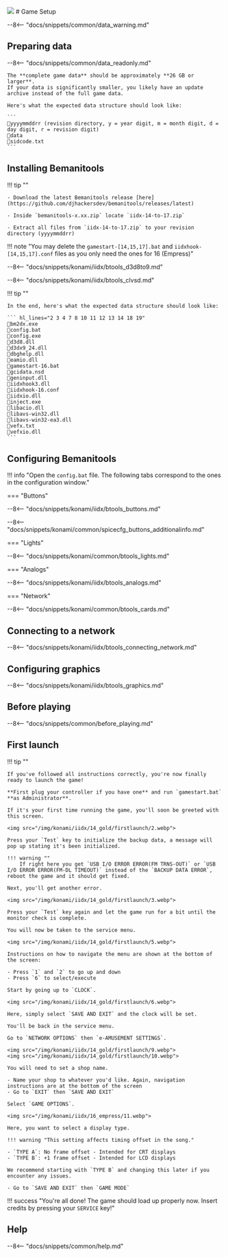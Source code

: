 <img class="header-logo" src="/img/konami/iidx/16_empress/logo.webp">
# Game Setup

--8<-- "docs/snippets/common/data_warning.md"

## Preparing data

--8<-- "docs/snippets/common/data_readonly.md"

    The **complete game data** should be approximately **26 GB or larger**.  
    If your data is significantly smaller, you likely have an update archive instead of the full game data.

    Here's what the expected data structure should look like:

    ```
    📂yyyymmddrr (revision directory, y = year digit, m = month digit, d = day digit, r = revision digit)
    📂data
    📄sidcode.txt
    ```

## Installing Bemanitools

!!! tip ""

    - Download the latest Bemanitools release [here](https://github.com/djhackersdev/bemanitools/releases/latest)

    - Inside `bemanitools-x.xx.zip` locate `iidx-14-to-17.zip`

    - Extract all files from `iidx-14-to-17.zip` to your revision directory (yyyymmddrr)
    
!!! note "You may delete the `gamestart-[14,15,17].bat` and `iidxhook-[14,15,17].conf` files as you only need the ones for 16 (Empress)"

--8<-- "docs/snippets/konami/iidx/btools_d3d8to9.md"

--8<-- "docs/snippets/konami/iidx/btools_clvsd.md"

!!! tip ""

    In the end, here's what the expected data structure should look like:

    ``` hl_lines="2 3 4 7 8 10 11 12 13 14 18 19"
    📄bm2dx.exe
    📄config.bat
    📄config.exe
    📄d3d8.dll
    📄d3dx9_24.dll
    📄dbghelp.dll
    📄eamio.dll
    📄gamestart-16.bat
    📄gcidata.nsd
    📄geninput.dll
    📄iidxhook3.dll
    📄iidxhook-16.conf
    📄iidxio.dll
    📄inject.exe
    📄libacio.dll
    📄libavs-win32.dll
    📄libavs-win32-ea3.dll
    📄vefx.txt
    📄vefxio.dll
    ```

## Configuring Bemanitools

!!! info "Open the `config.bat` file. The following tabs correspond to the ones in the configuration window."

=== "Buttons"

--8<-- "docs/snippets/konami/iidx/btools_buttons.md"

--8<-- "docs/snippets/konami/common/spicecfg_buttons_additionalinfo.md"

=== "Lights"

--8<-- "docs/snippets/konami/common/btools_lights.md"

=== "Analogs"

--8<-- "docs/snippets/konami/iidx/btools_analogs.md"

=== "Network"

--8<-- "docs/snippets/konami/common/btools_cards.md"

## Connecting to a network

--8<-- "docs/snippets/konami/iidx/btools_connecting_network.md"

## Configuring graphics

--8<-- "docs/snippets/konami/iidx/btools_graphics.md"

## Before playing

--8<-- "docs/snippets/common/before_playing.md"

## First launch

!!! tip ""

    If you've followed all instructions correctly, you're now finally ready to launch the game!

    **First plug your controller if you have one** and run `gamestart.bat` **as Administrator**.

    If it's your first time running the game, you'll soon be greeted with this screen.

    <img src="/img/konami/iidx/14_gold/firstlaunch/2.webp">
    
    Press your `Test` key to initialize the backup data, a message will pop up stating it's been initialized.

    !!! warning ""
        If right here you get `USB I/O ERROR ERROR(FM TRNS-OUT)` or `USB I/O ERROR ERROR(FM-DL TIMEOUT)` instead of the `BACKUP DATA ERROR`, reboot the game and it should get fixed.
    
    Next, you'll get another error.
    
    <img src="/img/konami/iidx/14_gold/firstlaunch/3.webp">

    Press your `Test` key again and let the game run for a bit until the monitor check is complete.

    You will now be taken to the service menu.

    <img src="/img/konami/iidx/14_gold/firstlaunch/5.webp">

    Instructions on how to navigate the menu are shown at the bottom of the screen:

    - Press `1` and `2` to go up and down
    - Press `6` to select/execute
  
    Start by going up to `CLOCK`.

    <img src="/img/konami/iidx/14_gold/firstlaunch/6.webp">

    Here, simply select `SAVE AND EXIT` and the clock will be set.

    You'll be back in the service menu.

    Go to `NETWORK OPTIONS` then `e-AMUSEMENT SETTINGS`.

    <img src="/img/konami/iidx/14_gold/firstlaunch/9.webp">
    <img src="/img/konami/iidx/14_gold/firstlaunch/10.webp">

    You will need to set a shop name.
    
    - Name your shop to whatever you'd like. Again, navigation instructions are at the bottom of the screen
    - Go to `EXIT` then `SAVE AND EXIT`

    Select `GAME OPTIONS`.
    
    <img src="/img/konami/iidx/16_empress/11.webp">

    Here, you want to select a display type.

    !!! warning "This setting affects timing offset in the song."

    - `TYPE A`: No frame offset - Intended for CRT displays
    - `TYPE B`: +1 frame offset - Intended for LCD displays

    We recommend starting with `TYPE B` and changing this later if you encounter any issues.

    - Go to `SAVE AND EXIT` then `GAME MODE`

!!! success "You're all done! The game should load up properly now. Insert credits by pressing your `SERVICE` key!"

## Help

--8<-- "docs/snippets/common/help.md"

